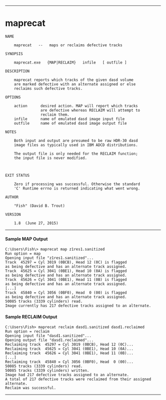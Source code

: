 -----------------------------------------------------------------------


#                             maprecat


    NAME

        maprecat   --   maps or reclaims defective tracks

    SYNOPSIS

        maprecat.exe   {MAP|RECLAIM}   infile   [ outfile ]

    DESCRIPTION

        maprecat reports which tracks of the given dasd volume
        are marked defective with an alternate assigned or else
        reclaims such defective tracks.

    OPTIONS

        action      desired action. MAP will report which tracks
                    are defective whereas RECLAIM will attempt to
                    reclaim them.
        infile      name of emulated dasd image input file
        outfile     name of emulated dasd image output file

    NOTES

        Both input and output are presumed to be raw HDR-30 dasd
        image files as typically used in IBM ADCD distributions.

        The output file is only needed for the RECLAIM function;
        the input file is never modified.



    EXIT STATUS

        Zero if processing was successful. Otherwise the standard
        'C' Runtime errno is returned indicating what went wrong.

    AUTHOR

        "Fish" (David B. Trout)

    VERSION

        1.8  (June 27, 2015)


-----------------------------------------------------------------------


####                    Sample MAP Output


    C:\Users\Fish\> maprecat map z1res1.sanitized
    Run option = map
    Opening input file "z1res1.sanitized"...
    Track  45297 = Cyl 3019 (0BCB), Head 12 (0C) is flagged
    as being defective and has an alternate track assigned.
    Track  45625 = Cyl 3041 (0BE1), Head 10 (0A) is flagged
    as being defective and has an alternate track assigned.
    Track  45626 = Cyl 3041 (0BE1), Head 11 (0B) is flagged
    as being defective and has an alternate track assigned.
    [...]
    Track  45840 = Cyl 3056 (0BF0), Head  0 (00) is flagged
    as being defective and has an alternate track assigned.
    50085 tracks (3339 cylinders) read.
    Image currently has 217 defective tracks assigned to an alternate.



####                    Sample RECLAIM Output


    C:\Users\Fish> maprecat reclaim dasd1.sanitized dasd1.reclaimed
    Run option = reclaim
    Opening input file "dasd1.sanitized"...
    Opening output file "dasd1.reclaimed"...
    Reclaiming track  45297 = Cyl 3019 (0BCB), Head 12 (0C)...
    Reclaiming track  45625 = Cyl 3041 (0BE1), Head 10 (0A)...
    Reclaiming track  45626 = Cyl 3041 (0BE1), Head 11 (0B)...
    [...]
    Reclaiming track  45840 = Cyl 3056 (0BF0), Head  0 (00)...
    50085 tracks (3339 cylinders) read.
    50085 tracks (3339 cylinders) written.
    Image had 217 defective tracks assigned to an alternate.
    A total of 217 defective tracks were reclaimed from their assigned alternate.
    Reclaim was successful.


-----------------------------------------------------------------------
